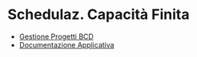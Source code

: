 # Schedulaz. Capacità Finita
- [Gestione Progetti BCD](Sorgenti/MB/DOC/S5GPRO.md)
- [Documentazione Applicativa](Sorgenti/MB/DOC/S5IRIS.md)
